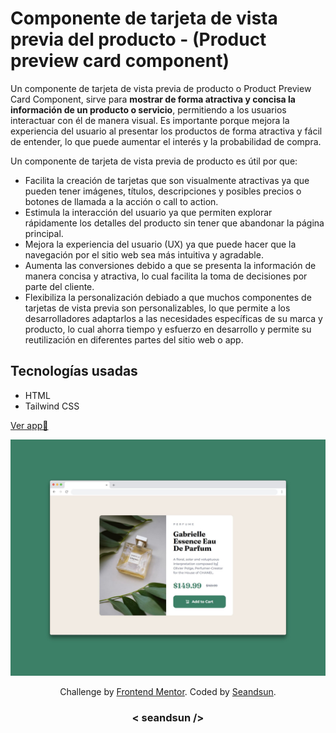 # Componente de tarjeta de vista previa del producto - (Product preview card component)

Un componente de tarjeta de vista previa de producto o Product Preview Card Component, sirve para **mostrar de forma atractiva y concisa la información de un producto o servicio**, permitiendo a los usuarios interactuar con él de manera visual. Es importante porque mejora la experiencia del usuario al presentar los productos de forma atractiva y fácil de entender, lo que puede aumentar el interés y la probabilidad de compra. 

Un componente de tarjeta de vista previa de producto es útil por que:

- Facilita la creación de tarjetas que son visualmente atractivas ya que pueden tener imágenes, títulos, descripciones y posibles precios o botones de llamada a la acción o call to action.
- Estimula la interacción del usuario ya que permiten explorar rápidamente los detalles del producto sin tener que abandonar la página principal.
- Mejora la experiencia del usuario (UX) ya que puede hacer que la navegación por el sitio web sea más intuitiva y agradable.
- Aumenta las conversiones debido a que se presenta la información de manera concisa y atractiva, lo cual facilita la toma de decisiones por parte del cliente.
- Flexibiliza la personalización debiado a que muchos componentes de tarjetas de vista previa son personalizables, lo que permite a los desarrolladores adaptarlos a las necesidades específicas de su marca y producto, lo cual ahorra tiempo y esfuerzo en desarrollo y permite su reutilización en diferentes partes del sitio web o app.

## Tecnologías usadas

- HTML
- Tailwind CSS

[Ver app🔗](https://)

![product preview card component img demo](./design/product-preview-card-component-img.jpg)

<div align="center">
  Challenge by <a href="https://www.frontendmentor.io?ref=challenge" target="_blank">Frontend Mentor</a>. 
  Coded by <a href="https://github.com/seandsun">Seandsun</a>.
</div>

 <h3 align="center">< seandsun /></h3>